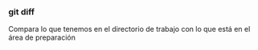 ### git diff
Compara lo que tenemos en el directorio de trabajo con lo que está en el área de preparación